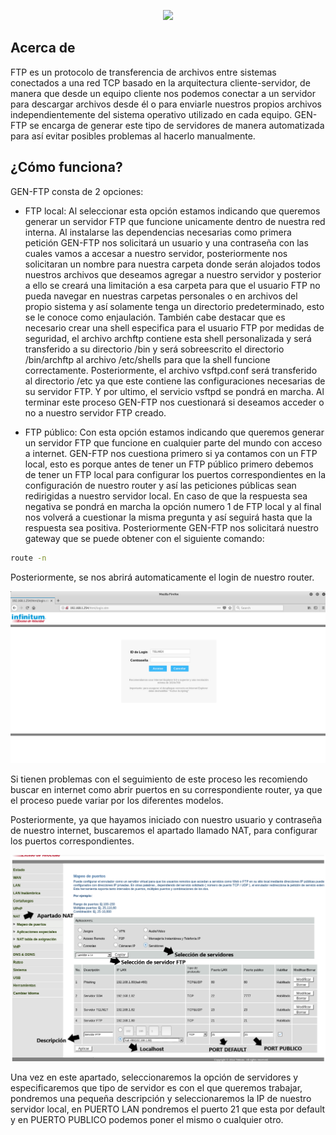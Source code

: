<p align="center"><img src="https://byteweb.es/storage/elementor/thumbs/Como-funciona-el-protocolo-FTP-o1h0xe4trsdyfwb8sagoops4lvsx8yg8ujzuatpjxc.png" /></p>

## Acerca de
FTP es un protocolo de transferencia de archivos entre sistemas conectados a una red TCP basado en la arquitectura cliente-servidor, de manera que desde un equipo cliente nos podemos conectar a un servidor para descargar archivos desde él o para enviarle nuestros propios archivos independientemente del sistema operativo utilizado en cada equipo. GEN-FTP se encarga de generar este tipo de servidores de manera automatizada para así evitar posibles problemas al hacerlo manualmente. 

## ¿Cómo funciona?
GEN-FTP consta de 2 opciones:

* FTP local: Al seleccionar esta opción estamos indicando que queremos generar un servidor FTP que funcione unicamente dentro de nuestra red interna. Al instalarse las dependencias necesarias como primera petición GEN-FTP nos solicitará un usuario y una contraseña con las cuales vamos a accesar a nuestro servidor, posteriormente nos solicitaran un nombre para nuestra carpeta donde serán alojados todos nuestros archivos que deseamos agregar a nuestro servidor y posterior a ello se creará una limitación a esa carpeta para que el usuario FTP no pueda navegar en nuestras carpetas personales o en archivos del propio sistema y así solamente tenga un directorio predeterminado, esto se le conoce como enjaulación. También cabe destacar que es necesario crear una shell especifica para el usuario FTP por medidas de seguridad, el archivo archftp contiene esta shell personalizada y será transferido a su directorio /bin y será sobreescrito el directorio /bin/archftp al archivo /etc/shells para que la shell funcione correctamente. Posteriormente, el archivo vsftpd.conf será transferido al directorio /etc ya que este contiene las configuraciones necesarias de su servidor FTP. Y por ultimo, el servicio vsftpd se pondrá en marcha. Al terminar este proceso GEN-FTP nos cuestionará si deseamos acceder o no a nuestro servidor FTP creado.

* FTP público: Con esta opción estamos indicando que queremos generar un servidor FTP que funcione en cualquier parte del mundo con acceso a internet. GEN-FTP nos cuestiona primero si ya contamos con un FTP local, esto es porque antes de tener un FTP público primero debemos de tener un FTP local para configurar los puertos correspondientes en la configuración de nuestro router y así las peticiones públicas sean redirigidas a nuestro servidor local. En caso de que la respuesta sea negativa se pondrá en marcha la opción numero 1 de FTP local y al final nos volverá a cuestionar la misma pregunta y así seguirá hasta que la respuesta sea positiva. Posteriormente GEN-FTP nos solicitará nuestro gateway que se puede obtener con el siguiente comando:
```bash
route -n 
```
Posteriormente, se nos abrirá automaticamente el login de nuestro router. 
<p align="center"><img src="https://github.com/AdrMXR/GEN-FTP/blob/master/screenshot-1.png" /></p>
Si tienen problemas con el seguimiento de este proceso les recomiendo buscar en internet como abrir puertos en su correspondiente router, ya que el proceso puede variar por los diferentes modelos. 

Posteriormente, ya que hayamos iniciado con nuestro usuario y contraseña de nuestro internet, buscaremos el apartado llamado NAT, para configurar los puertos correspondientes. 

<p align="center"><img src="https://github.com/AdrMXR/GEN-FTP/blob/master/screenshot-2.png" /></p>

Una vez en este apartado, seleccionaremos la opción de servidores y especificaremos que tipo de servidor es con el que queremos trabajar, pondremos una pequeña descripción y seleccionaremos la IP de nuestro servidor local, en PUERTO LAN pondremos el puerto 21 que esta por default y en PUERTO PUBLICO podemos poner el mismo o cualquier otro. 



